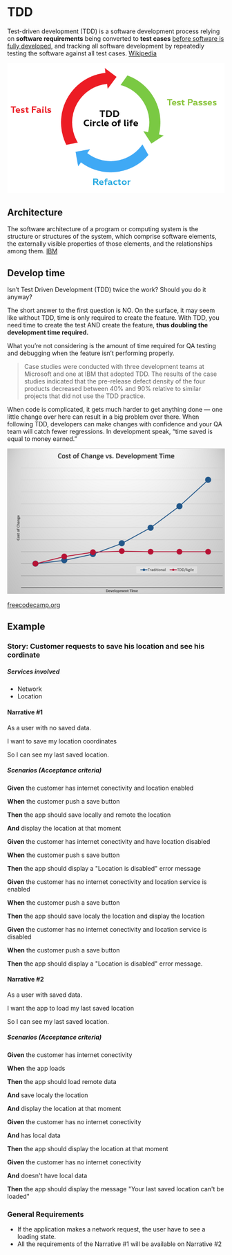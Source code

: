 
# TDD

Test-driven development (TDD) is a software development process relying on **software requirements** being converted to **test cases** <u>before software is fully developed</u>, and tracking all software development by repeatedly testing the software against all test cases. [Wikipedia](https://en.wikipedia.org/wiki/Test-driven_development)

![image_1](images/image_1.png)

## Architecture

The software architecture of a program or computing system is the structure or structures of the system, which comprise software elements, the externally visible properties of those elements, and the relationships among them. [IBM](https://www.ibm.com/developerworks/rational/library/feb06/eeles/index.html#:~:text=The%20software%20architecture%20of%20a,and%20the%20relationships%20among%20them.)

## Develop time

Isn’t Test Driven Development (TDD) twice the work? Should you do it anyway?

The short answer to the first question is NO. On the surface, it may seem like without TDD, time is only required to create the feature. With TDD, you need time to create the test AND create the feature, **thus doubling the development time required.**

What you’re not considering is the amount of time required for QA testing and debugging when the feature isn’t performing properly.

> Case studies were conducted with three development teams at Microsoft and one at IBM that adopted TDD. The results of the case studies indicated that the pre-release defect density of the four products decreased between 40% and 90% relative to similar projects that did not use the TDD practice.

When code is complicated, it gets much harder to get anything done — one little change over here can result in a big problem over there. When following TDD, developers can make changes with confidence and your QA team will catch fewer regressions. In development speak, “time saved is equal to money earned.”

![image_2](images/image_2.png)

[freecodecamp.org](https://www.freecodecamp.org/news/isnt-tdd-test-driven-development-twice-the-work-why-should-you-care-4ddcabeb3df9/)

## Example

### Story: Customer requests to save his location and see his cordinate 

##### Services involved
- Network
- Location

#### Narrative #1

As a user with no saved data.

I want to save my location coordinates

So I can see my last saved location.

##### Scenarios (Acceptance criteria)

**Given** the customer has internet conectivity and location enabled

**When** the customer push a save button

**Then** the app should save locally and remote the location

**And** display the location at that moment


**Given** the customer has internet conectivity and have location disabled

**When** the customer push s save button

**Then** the app should display a "Location is disabled" error message


**Given** the customer has no internet conectivity and location service is enabled

**When** the customer push a save button

**Then** the app should save localy the location and display the location


**Given** the customer has no internet conectivity and location service is disabled

**When** the customer push a save button

**Then** the app should display a "Location is disabled" error message.

#### Narrative #2

As a user with saved data.

I want the app to load my last saved location

So I can see my last saved location.

##### Scenarios (Acceptance criteria)

**Given** the customer has internet conectivity

**When** the app loads

**Then** the app should load remote data

**And** save localy the location

**And** display the location at that moment


**Given** the customer has no internet conectivity

**And** has local data

**Then** the app should display the location at that moment


**Given** the customer has no internet conectivity

**And** doesn't have local data

**Then** the app should display the message "Your last saved location can't be loaded"

### General Requirements

- If the application makes a network request, the user have to see a loading state.
- All the requirements of the Narrative #1 will be available on Narrative #2
